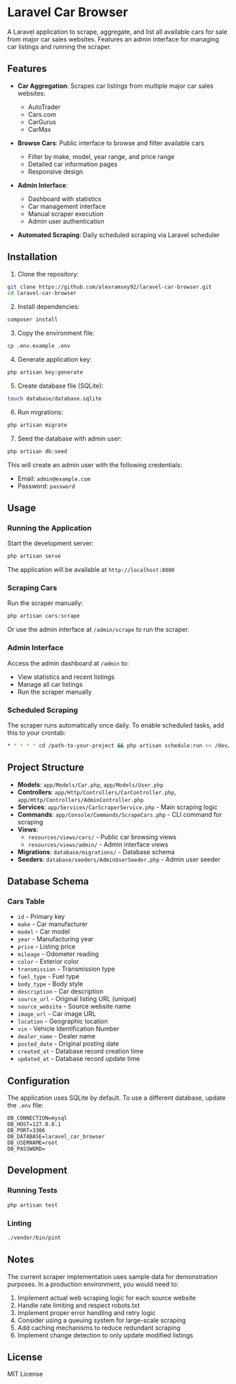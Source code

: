 # Laravel Car Browser

A Laravel application to scrape, aggregate, and list all available cars for sale from major car sales websites. Features an admin interface for managing car listings and running the scraper.

## Features

- **Car Aggregation**: Scrapes car listings from multiple major car sales websites:
  - AutoTrader
  - Cars.com
  - CarGurus
  - CarMax

- **Browse Cars**: Public interface to browse and filter available cars
  - Filter by make, model, year range, and price range
  - Detailed car information pages
  - Responsive design

- **Admin Interface**: 
  - Dashboard with statistics
  - Car management interface
  - Manual scraper execution
  - Admin user authentication

- **Automated Scraping**: Daily scheduled scraping via Laravel scheduler

## Installation

1. Clone the repository:
```bash
git clone https://github.com/alexramsey92/laravel-car-browser.git
cd laravel-car-browser
```

2. Install dependencies:
```bash
composer install
```

3. Copy the environment file:
```bash
cp .env.example .env
```

4. Generate application key:
```bash
php artisan key:generate
```

5. Create database file (SQLite):
```bash
touch database/database.sqlite
```

6. Run migrations:
```bash
php artisan migrate
```

7. Seed the database with admin user:
```bash
php artisan db:seed
```

This will create an admin user with the following credentials:
- Email: `admin@example.com`
- Password: `password`

## Usage

### Running the Application

Start the development server:
```bash
php artisan serve
```

The application will be available at `http://localhost:8000`

### Scraping Cars

Run the scraper manually:
```bash
php artisan cars:scrape
```

Or use the admin interface at `/admin/scrape` to run the scraper.

### Admin Interface

Access the admin dashboard at `/admin` to:
- View statistics and recent listings
- Manage all car listings
- Run the scraper manually

### Scheduled Scraping

The scraper runs automatically once daily. To enable scheduled tasks, add this to your crontab:
```bash
* * * * * cd /path-to-your-project && php artisan schedule:run >> /dev/null 2>&1
```

## Project Structure

- **Models**: `app/Models/Car.php`, `app/Models/User.php`
- **Controllers**: `app/Http/Controllers/CarController.php`, `app/Http/Controllers/AdminController.php`
- **Services**: `app/Services/CarScraperService.php` - Main scraping logic
- **Commands**: `app/Console/Commands/ScrapeCars.php` - CLI command for scraping
- **Views**: 
  - `resources/views/cars/` - Public car browsing views
  - `resources/views/admin/` - Admin interface views
- **Migrations**: `database/migrations/` - Database schema
- **Seeders**: `database/seeders/AdminUserSeeder.php` - Admin user seeder

## Database Schema

### Cars Table
- `id` - Primary key
- `make` - Car manufacturer
- `model` - Car model
- `year` - Manufacturing year
- `price` - Listing price
- `mileage` - Odometer reading
- `color` - Exterior color
- `transmission` - Transmission type
- `fuel_type` - Fuel type
- `body_type` - Body style
- `description` - Car description
- `source_url` - Original listing URL (unique)
- `source_website` - Source website name
- `image_url` - Car image URL
- `location` - Geographic location
- `vin` - Vehicle Identification Number
- `dealer_name` - Dealer name
- `posted_date` - Original posting date
- `created_at` - Database record creation time
- `updated_at` - Database record update time

## Configuration

The application uses SQLite by default. To use a different database, update the `.env` file:

```env
DB_CONNECTION=mysql
DB_HOST=127.0.0.1
DB_PORT=3306
DB_DATABASE=laravel_car_browser
DB_USERNAME=root
DB_PASSWORD=
```

## Development

### Running Tests

```bash
php artisan test
```

### Linting

```bash
./vendor/bin/pint
```

## Notes

The current scraper implementation uses sample data for demonstration purposes. In a production environment, you would need to:

1. Implement actual web scraping logic for each source website
2. Handle rate limiting and respect robots.txt
3. Implement proper error handling and retry logic
4. Consider using a queuing system for large-scale scraping
5. Add caching mechanisms to reduce redundant scraping
6. Implement change detection to only update modified listings

## License

MIT License
